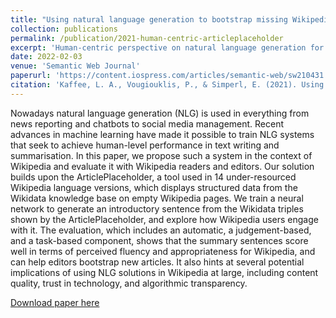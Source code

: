 ```yaml
---
title: "Using natural language generation to bootstrap missing Wikipedia articles: A human-centric perspective"
collection: publications
permalink: /publication/2021-human-centric-articleplaceholder
excerpt: 'Human-centric perspective on natural language generation for Wikipedia'
date: 2022-02-03
venue: 'Semantic Web Journal'
paperurl: 'https://content.iospress.com/articles/semantic-web/sw210431'
citation: 'Kaffee, L. A., Vougiouklis, P., & Simperl, E. (2021). Using natural language generation to bootstrap missing Wikipedia articles: A human-centric perspective. Semantic Web, (Preprint), 1-30.'
---
```

Nowadays natural language generation (NLG) is used in everything from news reporting and chatbots to social media management. Recent advances in machine learning have made it possible to train NLG systems that seek to achieve human-level performance in text writing and summarisation. In this paper, we propose such a system in the context of Wikipedia and evaluate it with Wikipedia readers and editors. Our solution builds upon the ArticlePlaceholder, a tool used in 14 under-resourced Wikipedia language versions, which displays structured data from the Wikidata knowledge base on empty Wikipedia pages. We train a neural network to generate an introductory sentence from the Wikidata triples shown by the ArticlePlaceholder, and explore how Wikipedia users engage with it. The evaluation, which includes an automatic, a judgement-based, and a task-based component, shows that the summary sentences score well in terms of perceived fluency and appropriateness for Wikipedia, and can help editors bootstrap new articles. It also hints at several potential implications of using NLG solutions in Wikipedia at large, including content quality, trust in technology, and algorithmic transparency.

[Download paper here](https://content.iospress.com/articles/semantic-web/sw210431)